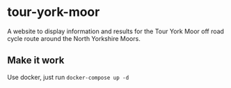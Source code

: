 # tour-york-moor
A website to display information and results for the Tour York Moor off road cycle route around the North Yorkshire Moors.

## Make it work
Use docker, just run `docker-compose up -d`
